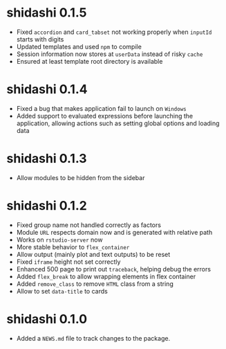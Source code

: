 # shidashi 0.1.5

* Fixed `accordion` and `card_tabset` not working properly when `inputId` starts with digits
* Updated templates and used `npm` to compile
* Session information now stores at `userData` instead of risky `cache`
* Ensured at least template root directory is available

# shidashi 0.1.4

* Fixed a bug that makes application fail to launch on `Windows`
* Added support to evaluated expressions before launching the application, allowing actions such as setting global options and loading data


# shidashi 0.1.3

* Allow modules to be hidden from the sidebar

# shidashi 0.1.2

* Fixed group name not handled correctly as factors
* Module `URL` respects domain now and is generated with relative path
* Works on `rstudio-server` now
* More stable behavior to `flex_container`
* Allow output (mainly plot and text outputs) to be reset
* Fixed `iframe` height not set correctly
* Enhanced 500 page to print out `traceback`, helping debug the errors
* Added `flex_break` to allow wrapping elements in flex container
* Added `remove_class` to remove `HTML` class from a string
* Allow to set `data-title` to cards

# shidashi 0.1.0

* Added a `NEWS.md` file to track changes to the package.
